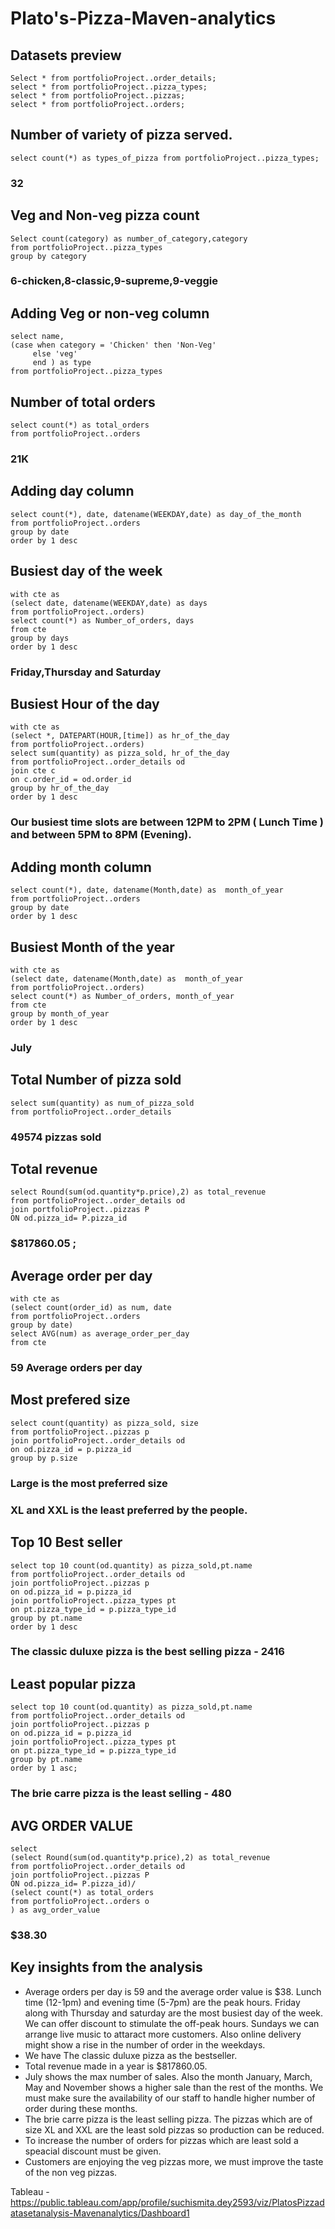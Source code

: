 # Plato's-Pizza-Maven-analytics

## Datasets preview
```
Select * from portfolioProject..order_details;
select * from portfolioProject..pizza_types;
select * from portfolioProject..pizzas;
select * from portfolioProject..orders;
```

## Number of variety of pizza served.
```
select count(*) as types_of_pizza from portfolioProject..pizza_types;
```
### 32

## Veg and Non-veg pizza count
```
Select count(category) as number_of_category,category
from portfolioProject..pizza_types
group by category
```
### 6-chicken,8-classic,9-supreme,9-veggie

## Adding Veg or non-veg column
```
select name,
(case when category = 'Chicken' then 'Non-Veg'
     else 'veg'
	 end ) as type
from portfolioProject..pizza_types 
```
## Number of total orders
```
select count(*) as total_orders
from portfolioProject..orders
```
### 21K

## Adding day column
```
select count(*), date, datename(WEEKDAY,date) as day_of_the_month
from portfolioProject..orders 
group by date
order by 1 desc
```
## Busiest day of the week
```
with cte as
(select date, datename(WEEKDAY,date) as days
from portfolioProject..orders)
select count(*) as Number_of_orders, days
from cte
group by days
order by 1 desc
```
### Friday,Thursday and Saturday

## Busiest Hour of the day
```
with cte as
(select *, DATEPART(HOUR,[time]) as hr_of_the_day
from portfolioProject..orders)
select sum(quantity) as pizza_sold, hr_of_the_day
from portfolioProject..order_details od
join cte c
on c.order_id = od.order_id
group by hr_of_the_day
order by 1 desc
```
### Our busiest time slots are between 12PM to 2PM ( Lunch Time ) and between 5PM to 8PM (Evening).


## Adding month column
```
select count(*), date, datename(Month,date) as  month_of_year
from portfolioProject..orders 
group by date
order by 1 desc
```
## Busiest Month of the year
```
with cte as
(select date, datename(Month,date) as  month_of_year
from portfolioProject..orders)
select count(*) as Number_of_orders, month_of_year
from cte
group by month_of_year
order by 1 desc
```
### July


## Total Number of pizza sold 
```
select sum(quantity) as num_of_pizza_sold
from portfolioProject..order_details
```
### 49574 pizzas sold

## Total revenue
```
select Round(sum(od.quantity*p.price),2) as total_revenue
from portfolioProject..order_details od
join portfolioProject..pizzas P
ON od.pizza_id= P.pizza_id
```
### $817860.05 ;

## Average order per day
```
with cte as
(select count(order_id) as num, date
from portfolioProject..orders
group by date)
select AVG(num) as average_order_per_day
from cte
```
### 59 Average orders per day

## Most prefered size
```
select count(quantity) as pizza_sold, size
from portfolioProject..pizzas p 
join portfolioProject..order_details od
on od.pizza_id = p.pizza_id
group by p.size
```
### Large is the most preferred size
### XL and XXL is the least preferred by the people.

## Top 10 Best seller
```
select top 10 count(od.quantity) as pizza_sold,pt.name
from portfolioProject..order_details od
join portfolioProject..pizzas p
on od.pizza_id = p.pizza_id
join portfolioProject..pizza_types pt
on pt.pizza_type_id = p.pizza_type_id
group by pt.name
order by 1 desc
```
### The classic duluxe pizza is the best selling pizza - 2416

## Least popular pizza 
```
select top 10 count(od.quantity) as pizza_sold,pt.name
from portfolioProject..order_details od
join portfolioProject..pizzas p
on od.pizza_id = p.pizza_id
join portfolioProject..pizza_types pt
on pt.pizza_type_id = p.pizza_type_id
group by pt.name
order by 1 asc;
```
### The brie carre pizza is the least selling - 480

## AVG ORDER VALUE
```
select
(select Round(sum(od.quantity*p.price),2) as total_revenue
from portfolioProject..order_details od
join portfolioProject..pizzas P
ON od.pizza_id= P.pizza_id)/
(select count(*) as total_orders
from portfolioProject..orders o
) as avg_order_value
```
### $38.30

## Key insights from the analysis
- Average orders per day is 59 and the average order value is $38. Lunch time (12-1pm) and evening time (5-7pm) are the peak hours. Friday along with Thursday and saturday are the most busiest day of the week. We can offer discount to stimulate the off-peak hours. Sundays we can arrange live music to attaract more customers. Also online delivery might show a rise in the number of order in the weekdays. 
- We have The classic duluxe pizza as the bestseller.
- Total revenue made in a year is $817860.05. 
- July shows the max number of sales. Also the month January, March, May and November shows a higher sale than the rest of the months. We must make sure the availability of our staff to handle higher number of order during these months. 
- The brie carre pizza is the least selling pizza. The pizzas which are of size XL and XXL are the least sold pizzas so production can be reduced.
- To increase the number of orders for pizzas which are least sold a speacial discount must be given. 
- Customers are enjoying the veg pizzas more, we must improve the taste of the non veg pizzas. 

Tableau - https://public.tableau.com/app/profile/suchismita.dey2593/viz/PlatosPizzadatasetanalysis-Mavenanalytics/Dashboard1

